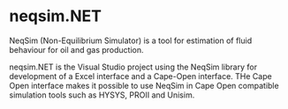 # neqsim.NET
NeqSim (Non-Equilibrium Simulator) is a tool for estimation of fluid behaviour for oil and gas production.

neqsim.NET is the Visual Studio project using the NeqSim library for development of a Excel interface and a Cape-Open interface. THe Cape Open interface makes it possible to use NeqSim in Cape Open compatible simulation tools such as HYSYS, PROII and Unisim.
